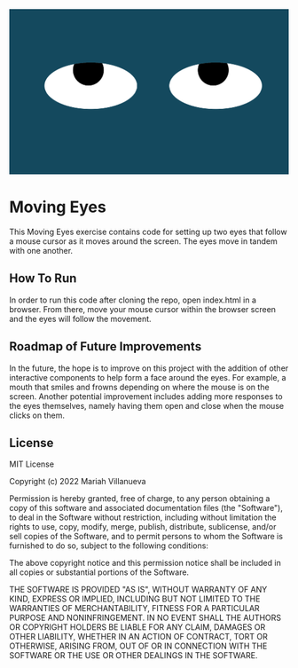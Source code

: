<img src="moving-eyes.png">

# Moving Eyes
This Moving Eyes exercise contains code for setting up two eyes that follow a mouse cursor as it moves around the screen. The eyes move in tandem with one another.

## How To Run
In order to run this code after cloning the repo, open index.html in a browser. From there, move your mouse cursor within the browser screen and the eyes will follow the movement.

## Roadmap of Future Improvements
In the future, the hope is to improve on this project with the addition of other interactive components to help form a face around the eyes. For example, a mouth that smiles and frowns depending on where the mouse is on the screen. Another potential improvement includes adding more responses to the eyes themselves, namely having them open and close when the mouse clicks on them. 

## License
MIT License

Copyright (c) 2022 Mariah Villanueva

Permission is hereby granted, free of charge, to any person obtaining a copy
of this software and associated documentation files (the "Software"), to deal
in the Software without restriction, including without limitation the rights
to use, copy, modify, merge, publish, distribute, sublicense, and/or sell
copies of the Software, and to permit persons to whom the Software is
furnished to do so, subject to the following conditions:

The above copyright notice and this permission notice shall be included in all
copies or substantial portions of the Software.

THE SOFTWARE IS PROVIDED "AS IS", WITHOUT WARRANTY OF ANY KIND, EXPRESS OR
IMPLIED, INCLUDING BUT NOT LIMITED TO THE WARRANTIES OF MERCHANTABILITY,
FITNESS FOR A PARTICULAR PURPOSE AND NONINFRINGEMENT. IN NO EVENT SHALL THE
AUTHORS OR COPYRIGHT HOLDERS BE LIABLE FOR ANY CLAIM, DAMAGES OR OTHER
LIABILITY, WHETHER IN AN ACTION OF CONTRACT, TORT OR OTHERWISE, ARISING FROM,
OUT OF OR IN CONNECTION WITH THE SOFTWARE OR THE USE OR OTHER DEALINGS IN THE
SOFTWARE.
